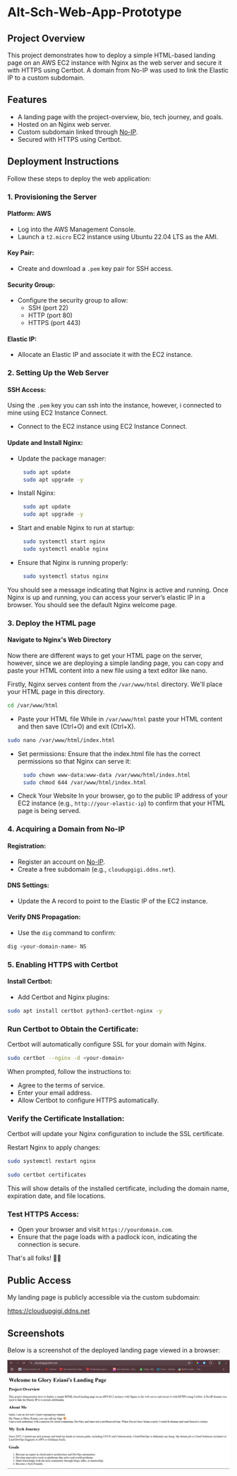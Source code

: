 # Alt-Sch-Web-App-Prototype

## Project Overview  
This project demonstrates how to deploy a simple HTML-based landing page on an AWS EC2 instance with Nginx as the web server and secure it with HTTPS using Certbot. A domain from No-IP was used to link the Elastic IP to a custom subdomain.       

## Features  
- A landing page with the project-overview, bio, tech journey, and goals.  
- Hosted on an Nginx web server.
- Custom subdomain linked through <a href="https://www.noip.com" target="_blank">No-IP</a>.   
- Secured with HTTPS using Certbot.  

## Deployment Instructions  
Follow these steps to deploy the web application:

### 1. **Provisioning the Server**

#### Platform: AWS
- Log into the AWS Management Console.
- Launch a `t2.micro` EC2 instance using Ubuntu 22.04 LTS as the AMI.

#### Key Pair:
- Create and download a `.pem` key pair for SSH access.

#### Security Group:
- Configure the security group to allow:
  - SSH (port 22)
  - HTTP (port 80)
  - HTTPS (port 443)

#### Elastic IP:
- Allocate an Elastic IP and associate it with the EC2 instance.

### 2. **Setting Up the Web Server**

#### SSH Access:
Using the `.pem` key you can ssh into the instance, however, i connected to mine using EC2 Instance Connect.
- Connect to the EC2 instance using EC2 Instance Connect.

#### Update and Install Nginx:
- Update the package manager:
```bash
     sudo apt update
     sudo apt upgrade -y
```
- Install Nginx:
```bash
     sudo apt update
     sudo apt upgrade -y
```
- Start and enable Nginx to run at startup:
```bash
     sudo systemctl start nginx
     sudo systemctl enable nginx
```
- Ensure that Nginx is running properly:
```bash
     sudo systemctl status nginx
```
You should see a message indicating that Nginx is active and running.
Once Nginx is up and running, you can access your server’s elastic IP in a browser. You should see the default Nginx welcome page.

### 3. **Deploy the HTML page**

#### Navigate to Nginx's Web Directory

Now there are different ways to get your HTML page on the server, however, since we are deploying a simple landing page, you can copy and paste your HTML content into a new file using a text editor like nano.

Firstly, Nginx serves content from the `/var/www/html` directory. We'll place your HTML page in this directory.

```bash
cd /var/www/html
```
- Paste your HTML file
While in `/var/www/html` paste your HTML content and then save (Ctrl+O) and exit (Ctrl+X).
```bash
sudo nano /var/www/html/index.html
```
- Set permissions: Ensure that the index.html file has the correct permissions so that Nginx can serve it:
```bash
     sudo chown www-data:www-data /var/www/html/index.html
     sudo chmod 644 /var/www/html/index.html
```
- Check Your Website
In your browser, go to the public IP address of your EC2 instance (e.g., `http://your-elastic-ip`) to confirm that your HTML page is being served.

### 4. Acquiring a Domain from No-IP

#### Registration:
- Register an account on [No-IP](https://www.noip.com).
- Create a free subdomain (e.g., `cloudupgigi.ddns.net`).

#### DNS Settings:
- Update the A record to point to the Elastic IP of the EC2 instance.

#### Verify DNS Propagation:
- Use the `dig` command to confirm:
```bash
dig <your-domain-name> NS
```

### 5. Enabling HTTPS with Certbot

#### Install Certbot:
- Add Certbot and Nginx plugins:
```bash
sudo apt install certbot python3-certbot-nginx -y
```
### Run Certbot to Obtain the Certificate:

Certbot will automatically configure SSL for your domain with Nginx.
```bash
sudo certbot --nginx -d <your-domain>
```
When prompted, follow the instructions to:
- Agree to the terms of service.
- Enter your email address.
- Allow Certbot to configure HTTPS automatically.

### Verify the Certificate Installation:

Certbot will update your Nginx configuration to include the SSL certificate.

Restart Nginx to apply changes:
```bash
sudo systemctl restart nginx
```
```bash
sudo certbot certificates
```
This will show details of the installed certificate, including the domain name, expiration date, and file locations.

### Test HTTPS Access:

- Open your browser and visit `https://yourdomain.com`.
- Ensure that the page loads with a padlock icon, indicating the connection is secure.

That's all folks! 🙂🎉

## Public Access  
My landing page is publicly accessible via the custom subdomain: 

<a href="https://cloudupgigi.ddns.net" target="_blank">https://cloudupgigi.ddns.net</a>

## Screenshots  
Below is a screenshot of the deployed landing page viewed in a browser:  

![Landing Page Screenshot](screenshots/landing-page.png)  

